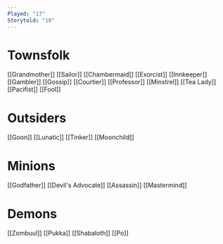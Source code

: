```yaml
---
Played: "17"
Storytold: "10"
---
```

# Townsfolk
[[Grandmother]]
[[Sailor]]
[[Chambermaid]]
[[Exorcist]]
[[Innkeeper]]
[[Gambler]]
[[Gossip]]
[[Courtier]]
[[Professor]]
[[Minstrel]]
[[Tea Lady]]
[[Pacifist]]
[[Fool]]

# Outsiders
[[Goon]]
[[Lunatic]]
[[Tinker]]
[[Moonchild]]

# Minions
[[Godfather]]
[[Devil's Advocate]]
[[Assassin]]
[[Mastermind]]

# Demons
[[Zombuul]]
[[Pukka]]
[[Shabaloth]]
[[Po]]
